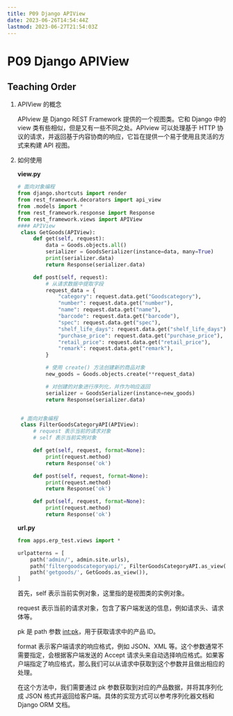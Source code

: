 ```yaml
---
title: P09 Django APIView
date: 2023-06-26T14:54:44Z
lastmod: 2023-06-27T21:54:03Z
---
```


# P09 Django APIView

## Teaching Order

1. APIView 的概念

   APIview 是 Django REST Framework 提供的一个视图类。它和 Django 中的 view 类有些相似，但是又有一些不同之处。APIview 可以处理基于 HTTP 协议的请求，并返回基于内容协商的响应，它旨在提供一个易于使用且灵活的方式来构建 API 视图。
2. 如何使用

    **view.py**

   ```python
   # 面向对象编程
   from django.shortcuts import render
   from rest_framework.decorators import api_view
   from .models import *
   from rest_framework.response import Response
   from rest_framework.views import APIView
   #### APIView
    class GetGoods(APIView):
        def get(self, request):
            data = Goods.objects.all()
            serializer = GoodsSerializer(instance=data, many=True)
            print(serializer.data)
            return Response(serializer.data)

        def post(self, request):
            # 从请求数据中提取字段
            request_data = {
                "category": request.data.get("Goodscategory"),
                "number": request.data.get("number"),
                "name": request.data.get("name"),
                "barcode": request.data.get("barcode"),
                "spec": request.data.get("spec"),
                "shelf_life_days": request.data.get("shelf_life_days"),
                "purchase_price": request.data.get("purchase_price"),
                "retail_price": request.data.get("retail_price"),
                "remark": request.data.get("remark"),
            }

            # 使用 create() 方法创建新的商品对象
            new_goods = Goods.objects.create(**request_data)

            # 对创建的对象进行序列化，并作为响应返回
            serializer = GoodsSerializer(instance=new_goods)
            return Response(serializer.data)


    # 面向对象编程
    class FilterGoodsCategoryAPI(APIView):
        # request 表示当前的请求对象
        # self 表示当前实例对象

        def get(self, request, format=None):
            print(request.method)
            return Response('ok')

        def post(self, request, format=None):
            print(request.method)
            return Response('ok')

        def put(self, request, format=None):
            print(request.method)
            return Response('ok')
   ```

   **url.py**

   ```python
   from apps.erp_test.views import *

   urlpatterns = [
       path('admin/', admin.site.urls),
       path('filtergoodscategoryapi/', FilterGoodsCategoryAPI.as_view()),
       path('getgoods/', GetGoods.as_view()),
   ]
   ```

   首先，self 表示当前实例对象，这里指的是视图类的实例对象。

   request 表示当前的请求对象，包含了客户端发送的信息，例如请求头、请求体等。

   pk 是 path 参数 [int:pk](int:pk)，用于获取请求中的产品 ID。

   format 表示客户端请求的响应格式，例如 JSON、XML 等。这个参数通常不需要指定，会根据客户端发送的 Accept 请求头来自动选择响应格式。如果客户端指定了响应格式，那么我们可以从请求中获取到这个参数并且做出相应的处理。

   在这个方法中，我们需要通过 pk 参数获取到对应的产品数据，并将其序列化成 JSON 格式并返回给客户端。具体的实现方式可以参考序列化器文档和 Django ORM 文档。

　　‍
